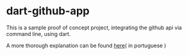# dart-github-app

This is a sample proof of concept project, integrating the github api via command line, using dart.

A more thorough explanation can be found [here](https://guilhermegarcia.dev/blog/oauth2-pela-linha-de-comando-em-dart.html)\( in portuguese \)
